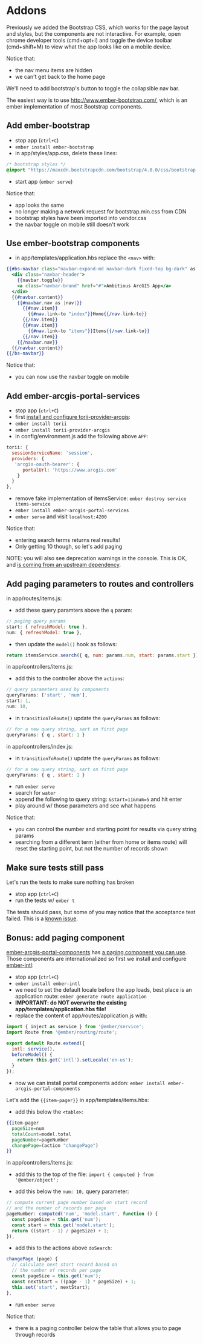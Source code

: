 # Addons

Previously we added the Bootstrap CSS, which works for the page layout and styles, but the components are not interactive. For example, open chrome developer tools (cmd+opt+i) and toggle the device toolbar (cmd+shift+M) to view what the app looks like on a mobile device.

Notice that:
- the nav menu items are hidden
- we can't get back to the home page

We'll need to add bootstrap's button to toggle the collapsible nav bar.

The easiest way is to use http://www.ember-bootstrap.com/, which is an ember implementation of most Bootstrap components.

## Add ember-bootstrap
- stop app (`ctrl+C`)
- `ember install ember-bootstrap`
- in app/styles/app.css, delete these lines:
```css
/* bootstrap styles */
@import "https://maxcdn.bootstrapcdn.com/bootstrap/4.0.0/css/bootstrap.min.css";
```
- start app (`ember serve`)

Notice that:
- app looks the same
- no longer making a network request for bootstrap.min.css from CDN
- bootstrap styles have been imported into vendor.css
- the navbar toggle on mobile still doesn't work

## Use ember-bootstrap components
- in app/templates/application.hbs replace the `<nav>` with:

```hbs
{{#bs-navbar class="navbar-expand-md navbar-dark fixed-top bg-dark" as |navbar|}}
  <div class="navbar-header">
    {{navbar.toggle}}
    <a class="navbar-brand" href="#">Ambitious ArcGIS App</a>
  </div>
  {{#navbar.content}}
    {{#navbar.nav as |nav|}}
      {{#nav.item}}
        {{#nav.link-to "index"}}Home{{/nav.link-to}}
      {{/nav.item}}
      {{#nav.item}}
        {{#nav.link-to "items"}}Items{{/nav.link-to}}
      {{/nav.item}}
    {{/navbar.nav}}
  {{/navbar.content}}
{{/bs-navbar}}
```

Notice that:
- you can now use the navbar toggle on mobile

## Add ember-arcgis-portal-services
- stop app (`ctrl+C`)
- first [install and configure torii-provider-arcgis](https://github.com/dbouwman/torii-provider-arcgis#usage):
 - `ember install torii`
 - `ember install torii-provider-arcgis`
 - in config/environment.js add the following above `APP`:

```js
torii: {
  sessionServiceName: 'session',
  providers: {
   'arcgis-oauth-bearer': {
      portalUrl: 'https://www.arcgis.com'
    }
  }
},
```
- remove fake implementation of itemsService:
`ember destroy service items-service`
- `ember install ember-arcgis-portal-services`
- `ember serve` and visit `localhost:4200`

Notice that:
- entering search terms returns real results!
- Only getting 10 though, so let's add paging

NOTE: you will also see deprecation warnings in the console. This is OK, and [is coming from an upstream dependency](https://github.com/Vestorly/torii/issues/424).

## Add paging parameters to routes and controllers
in app/routes/items.js:
- add these query paramters above the `q` param:

```js
// paging query params
start: { refreshModel: true },
num: { refreshModel: true },
```

- then update the `model()` hook as follows:

```js
return itemsService.search({ q, num: params.num, start: params.start });
```

in app/controllers/items.js:
- add this to the controller above the `actions`:

```js
// query parameters used by components
queryParams: ['start', 'num'],
start: 1,
num: 10,
```

- in `transitionToRoute()` update the `queryParams` as follows:

```js
// for a new query string, sart on first page
queryParams: { q , start: 1 }
```

in app/controllers/index.js:
- in `transitionToRoute()` update the `queryParams` as follows:

```js
// for a new query string, sart on first page
queryParams: { q , start: 1 }
```

- run `ember serve`
- search for `water`
- append the following to query string: `&start=11&num=5` and hit enter
- play around w/ those parameters and see what happens

Notice that:
- you can control the number and starting point for results via query string params
- searching from a different term (either from home or items route) will reset the starting point, but not the number of records shown

## Make sure tests still pass

Let's run the tests to make sure nothing has broken
- stop app (`ctrl+C`)
- run the tests w/ `ember t`

The tests should pass, but some of you may notice that the acceptance test failed. This is a [known issue](https://github.com/Esri/ember-arcgis-portal-services/issues/148).

## Bonus: add paging component
[ember-arcgis-portal-components](https://github.com/Esri/ember-arcgis-portal-components) has [a paging component you can use](https://esri.github.io/ember-arcgis-portal-components/#/itempicker/defaultcatalog). Those components are internationalized so first we install and configure [ember-intl](https://github.com/ember-intl/ember-intl):
- stop app (`ctrl+C`)
- `ember install ember-intl`
- we need to set the default locale before the app loads, best place is an application route:
`ember generate route application`
- **IMPORTANT: do NOT overwrite the existing app/templates/application.hbs file!**
- replace the content of app/routes/application.js with:

```js
import { inject as service } from '@ember/service';
import Route from '@ember/routing/route';

export default Route.extend({
  intl: service(),
  beforeModel() {
    return this.get('intl').setLocale('en-us');
  }
});
```
- now we can install portal components addon: `ember install ember-arcgis-portal-components`

Let's add the `{{item-pager}}` in app/templates/items.hbs:
- add this below the `<table>`:

```hbs
{{item-pager
  pageSize=num
  totalCount=model.total
  pageNumber=pageNumber
  changePage=(action "changePage")
}}
```

in app/controllers/items.js:
- add this to the top of the file:
`import { computed } from '@ember/object';`

- add this below the `num: 10,` query parameter:

```js
// compute current page number based on start record
// and the number of records per page
pageNumber: computed('num', 'model.start', function () {
  const pageSize = this.get('num');
  const start = this.get('model.start');
  return ((start - 1) / pageSize) + 1;
}),
```

- add this to the actions above `doSearch`:

```js
changePage (page) {
  // calculate next start record based on
  // the number of records per page
  const pageSize = this.get('num');
  const nextStart = ((page - 1) * pageSize) + 1;
  this.set('start', nextStart);
},
```

- run `ember serve`

Notice that:
- there is a paging controller below the table that allows you to page through records
